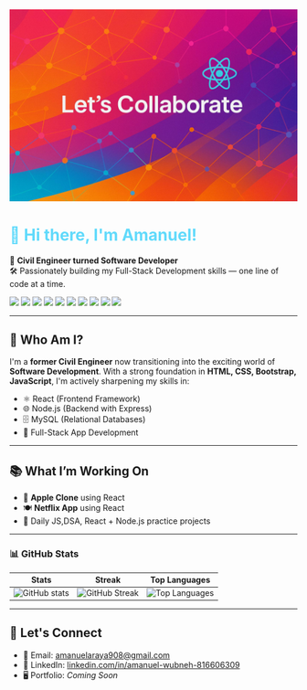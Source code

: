 <img src = "./assets/Let's Connect.jpg" alt = "Amanuel Araya">
<h1 style="color: #61DAFB;"> 👋 Hi there, I'm Amanuel! </h1>

🚧 **Civil Engineer turned Software Developer**  
🛠️ Passionately building my Full-Stack Development skills — one line of code at a time.

<p>
  <img src="https://img.shields.io/badge/HTML5-E34F26?style=for-the-badge&logo=html5&logoColor=white" />
  <img src="https://img.shields.io/badge/CSS3-1572B6?style=for-the-badge&logo=css3&logoColor=white" />
  <img src="https://img.shields.io/badge/Bootstrap-7952B3?style=for-the-badge&logo=bootstrap&logoColor=white" />
  <img src="https://img.shields.io/badge/JavaScript-F7DF1E?style=for-the-badge&logo=javascript&logoColor=black" />
  <img src="https://img.shields.io/badge/React-61DAFB?style=for-the-badge&logo=react&logoColor=black" />
  <img src="https://img.shields.io/badge/Node.js-339933?style=for-the-badge&logo=nodedotjs&logoColor=white" />
  <img src="https://img.shields.io/badge/Express.js-000000?style=for-the-badge&logo=express&logoColor=white" />
  <img src="https://img.shields.io/badge/MySQL-4479A1?style=for-the-badge&logo=mysql&logoColor=white" />
  <img src="https://img.shields.io/badge/GitHub-100000?style=for-the-badge&logo=github&logoColor=white" />
  <img src="https://img.shields.io/badge/API-005571?style=for-the-badge&logo=api&logoColor=white" />
</p>

---

## 💼 Who Am I?

I'm a **former Civil Engineer** now transitioning into the exciting world of **Software Development**. With a strong foundation in **HTML, CSS, Bootstrap, JavaScript**, I'm actively sharpening my skills in:

- ⚛️ React (Frontend Framework)
- 🌐 Node.js (Backend with Express)
- 🗄️ MySQL (Relational Databases)
- 🔁 Full-Stack App Development

---

## 📚 What I’m Working On

- 🛒 **Apple Clone** using React 
- 🍽️ **Netflix App** using React 
- 💬 Daily JS,DSA, React + Node.js practice projects


---

### 📊 GitHub Stats

| Stats | Streak | Top Languages |
|-------|--------|----------------|
| ![GitHub stats](https://github-readme-stats.vercel.app/api?username=AMETIY&show_icons=true&theme=tokyonight&border_radius=10) | ![GitHub Streak](https://streak-stats.demolab.com/?user=AMETIY&theme=tokyonight&border_radius=10) | ![Top Languages](https://github-readme-stats.vercel.app/api/top-langs/?username=AMETIY&layout=compact&theme=tokyonight&border_radius=10) |

---

## 💬 Let's Connect

- 📧 Email: amanuelaraya908@gmail.com 
- 💼 LinkedIn: [linkedin.com/in/amanuel-wubneh-816606309](https://linkedin.com/in/amanuel-wubneh-816606309)
- 🖥️ Portfolio: *Coming Soon*



